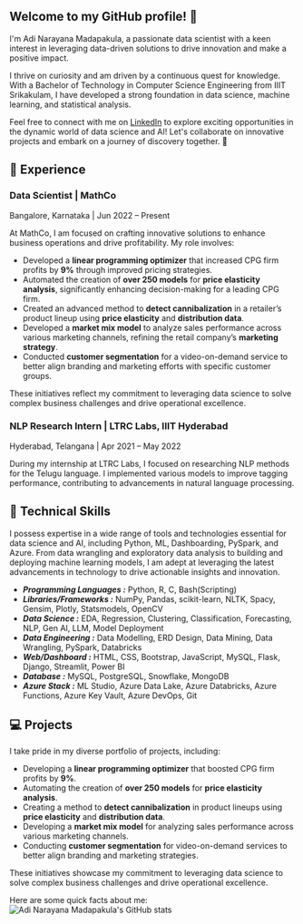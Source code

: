 ## **Welcome to my GitHub profile! 👋**

I'm Adi Narayana Madapakula, a passionate data scientist with a keen interest in leveraging data-driven solutions to drive innovation and make a positive impact.

I thrive on curiosity and am driven by a continuous quest for knowledge. With a Bachelor of Technology in Computer Science Engineering from IIIT Srikakulam, I have developed a strong foundation in data science, machine learning, and statistical analysis.

Feel free to connect with me on [LinkedIn](https://www.linkedin.com/in/adi-narayana-madapakula) to explore exciting opportunities in the dynamic world of data science and AI! Let's collaborate on innovative projects and embark on a journey of discovery together. 🌟

## 💼 **Experience**

### **Data Scientist | MathCo**  
Bangalore, Karnataka | Jun 2022 – Present  

At MathCo, I am focused on crafting innovative solutions to enhance business operations and drive profitability. My role involves:
- Developed a **linear programming optimizer** that increased CPG firm profits by **9%** through improved pricing strategies.
- Automated the creation of **over 250 models** for **price elasticity analysis**, significantly enhancing decision-making for a leading CPG firm.
- Created an advanced method to **detect cannibalization** in a retailer’s product lineup using **price elasticity** and **distribution data**.
- Developed a **market mix model** to analyze sales performance across various marketing channels, refining the retail company’s **marketing strategy**.
- Conducted **customer segmentation** for a video-on-demand service to better align branding and marketing efforts with specific customer groups.

These initiatives reflect my commitment to leveraging data science to solve complex business challenges and drive operational excellence.

### **NLP Research Intern | LTRC Labs, IIIT Hyderabad**  
Hyderabad, Telangana | Apr 2021 – May 2022  

During my internship at LTRC Labs, I focused on researching NLP methods for the Telugu language. I implemented various models to improve tagging performance, contributing to advancements in natural language processing.

## 🚀 **Technical Skills**

I possess expertise in a wide range of tools and technologies essential for data science and AI, including Python, ML, Dashboarding, PySpark, and Azure. From data wrangling and exploratory data analysis to building and deploying machine learning models, I am adept at leveraging the latest advancements in technology to drive actionable insights and innovation.

- ***Programming Languages :*** Python, R, C, Bash(Scripting)  
- ***Libraries/Frameworks :*** NumPy, Pandas, scikit-learn, NLTK, Spacy, Gensim, Plotly, Statsmodels, OpenCV  
- ***Data Science :*** EDA, Regression, Clustering, Classification, Forecasting, NLP, Gen AI, LLM, Model Deployment  
- ***Data Engineering :*** Data Modelling, ERD Design, Data Mining, Data Wrangling, PySpark, Databricks  
- ***Web/Dashboard :*** HTML, CSS, Bootstrap, JavaScript, MySQL, Flask, Django, Streamlit, Power BI  
- ***Database :*** MySQL, PostgreSQL, Snowflake, MongoDB  
- ***Azure Stack :*** ML Studio, Azure Data Lake, Azure Databricks, Azure Functions, Azure Key Vault, Azure DevOps, Git


## 💻 **Projects** 

I take pride in my diverse portfolio of projects, including:

- Developing a **linear programming optimizer** that boosted CPG firm profits by **9%**.
- Automating the creation of **over 250 models** for **price elasticity analysis**.
- Creating a method to **detect cannibalization** in product lineups using **price elasticity** and **distribution data**.
- Developing a **market mix model** for analyzing sales performance across various marketing channels.
- Conducting **customer segmentation** for video-on-demand services to better align branding and marketing strategies.

These initiatives showcase my commitment to leveraging data science to solve complex business challenges and drive operational excellence.

Here are some quick facts about me:  
![Adi Narayana Madapakula's GitHub stats](https://github-readme-stats.vercel.app/api?username=Adi-Narayana-Madapakula&count_private=true&show_icons=true&theme=radical)

